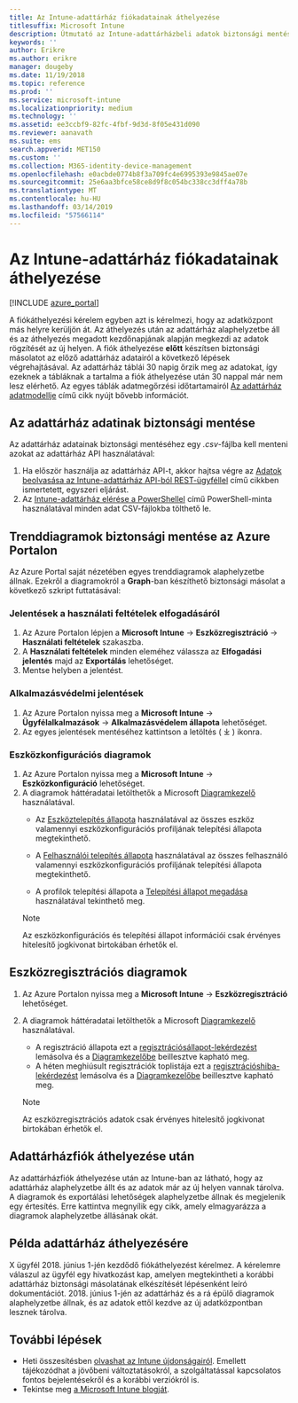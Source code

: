 ```yaml
---
title: Az Intune-adattárház fiókadatainak áthelyezése
titlesuffix: Microsoft Intune
description: Útmutató az Intune-adattárházbeli adatok biztonsági mentéséhez a fiók áthelyezése esetén.
keywords: ''
author: Erikre
ms.author: erikre
manager: dougeby
ms.date: 11/19/2018
ms.topic: reference
ms.prod: ''
ms.service: microsoft-intune
ms.localizationpriority: medium
ms.technology: ''
ms.assetid: ee3ccbf9-82fc-4fbf-9d3d-8f05e431d090
ms.reviewer: aanavath
ms.suite: ems
search.appverid: MET150
ms.custom: ''
ms.collection: M365-identity-device-management
ms.openlocfilehash: e0acbde0774b8f3a709fc4e6995393e9845ae07e
ms.sourcegitcommit: 25e6aa3bfce58ce8d9f8c054bc338cc3dff4a78b
ms.translationtype: MT
ms.contentlocale: hu-HU
ms.lasthandoff: 03/14/2019
ms.locfileid: "57566114"
---
```

# <a name="move-your-intune-data-warehouse-account-data"></a>Az Intune-adattárház fiókadatainak áthelyezése 

[!INCLUDE [azure_portal](./includes/azure_portal.md)]

A fiókáthelyezési kérelem egyben azt is kérelmezi, hogy az adatközpont más helyre kerüljön át. Az áthelyezés után az adattárház alaphelyzetbe áll és az áthelyezés megadott kezdőnapjának alapján megkezdi az adatok rögzítését az új helyen. A fiók áthelyezése **előtt** készítsen biztonsági másolatot az előző adattárház adatairól a következő lépések végrehajtásával. Az adattárház táblái 30 napig őrzik meg az adatokat, így ezeknek a tábláknak a tartalma a fiók áthelyezése után 30 nappal már nem lesz elérhető. Az egyes táblák adatmegőrzési időtartamairól [Az adattárház adatmodellje](reports-ref-data-model.md) című cikk nyújt bővebb információt. 

## <a name="back-up-your-data-warehouse-data"></a>Az adattárház adatinak biztonsági mentése 

Az adattárház adatainak biztonsági mentéséhez egy *.csv*-fájlba kell menteni azokat az adattárház API használatával:  

1. Ha először használja az adattárház API-t, akkor hajtsa végre az [Adatok beolvasása az Intune-adattárház API-ból REST-ügyféllel](reports-proc-data-rest.md) című cikkben ismertetett, egyszeri eljárást.
2. Az [Intune-adattárház elérése a PowerShellel](https://github.com/Microsoft/Intune-Data-Warehouse/tree/master/Samples/PowerShell) című PowerShell-minta használatával minden adat CSV-fájlokba tölthető le. 

## <a name="back-up-your-trend-charts-from-the-azure-portal"></a>Trenddiagramok biztonsági mentése az Azure Portalon

Az Azure Portal saját nézetében egyes trenddiagramok alaphelyzetbe állnak. Ezekről a diagramokról a **Graph**-ban készíthető biztonsági másolat a következő szkript futtatásával:   

### <a name="terms--conditions-acceptance-reports"></a>Jelentések a használati feltételek elfogadásáról
1. Az Azure Portalon lépjen a **Microsoft Intune** -> **Eszközregisztráció** -> **Használati feltételek** szakaszba.
2. A **Használati feltételek** minden eleméhez válassza az **Elfogadási jelentés** majd az **Exportálás** lehetőséget.
3. Mentse helyben a jelentést.
 
### <a name="app-protection-reports"></a>Alkalmazásvédelmi jelentések  
1. Az Azure Portalon nyissa meg a **Microsoft Intune** -> **Ügyfélalkalmazások** -> **Alkalmazásvédelem állapota** lehetőséget.
2. Az egyes jelentések mentéséhez kattintson a letöltés ( ⤓ ) ikonra.

### <a name="device-configuration-charts"></a>Eszközkonfigurációs diagramok 
1. Az Azure Portalon nyissa meg a **Microsoft Intune** -> **Eszközkonfiguráció** lehetőséget.
2. A diagramok háttéradatai letölthetők a Microsoft [Diagramkezelő](https://developer.microsoft.com/graph/graph-explorer) használatával. 
    - Az [Eszköztelepítés állapota](https://graph.microsoft.com/beta/reports/deviceConfigurationDeviceActivity/content) használatával az összes eszköz valamennyi eszközkonfigurációs profiljának telepítési állapota megtekinthető.

    - A [Felhasználói telepítés állapota](https://graph.microsoft.com/beta/reports/deviceConfigurationUserActivity/content) használatával az összes felhasználó valamennyi eszközkonfigurációs profiljának telepítési állapota megtekinthető.

    - A profilok telepítési állapota a [Telepítési állapot megadása](https://graph.microsoft.com/beta/deviceManagement/deviceConfigurations?$select=id,displayName,lastModifiedDateTime,deviceStatusOverview&$expand=deviceStatusOverview) használatával tekinthető meg.
  
    > [!NOTE]
    > Az eszközkonfigurációs és telepítési állapot információi csak érvényes hitelesítő jogkivonat birtokában érhetők el.

## <a name="device-enrollment-charts"></a>Eszközregisztrációs diagramok
1. Az Azure Portalon nyissa meg a **Microsoft Intune** -> **Eszközregisztráció** lehetőséget.
2. A diagramok háttéradatai letölthetők a Microsoft [Diagramkezelő](https://developer.microsoft.com/graph/graph-explorer) használatával.
    - A regisztráció állapota ezt a [regisztrációsállapot-lekérdezést](https://graph.microsoft.com/beta/reports/managedDeviceEnrollmentFailureTrends()/content) lemásolva és a [Diagramkezelőbe](https://developer.microsoft.com/graph/graph-explorer) beillesztve kapható meg.
    - A héten meghiúsult regisztrációk toplistája ezt a [regisztrációshiba-lekérdezést](https://graph.microsoft.com/beta/reports/managedDeviceEnrollmentTopFailures(period=null)/content) lemásolva és a [Diagramkezelőbe](https://developer.microsoft.com/graph/graph-explorer) beillesztve kapható meg.

    > [!NOTE]
    > Az eszközregisztrációs adatok csak érvényes hitelesítő jogkivonat birtokában érhetők el. 

## <a name="after-a-data-warehouse-account-move"></a>Adattárházfiók áthelyezése után

Az adattárházfiók áthelyezése után az Intune-ban az látható, hogy az adattárház alaphelyzetbe állt és az adatok már az új helyen vannak tárolva. A diagramok és exportálási lehetőségek alaphelyzetbe állnak és megjelenik egy értesítés. Erre kattintva megnyílik egy cikk, amely elmagyarázza a diagramok alaphelyzetbe állásának okát.  

## <a name="data-warehouse-move-example"></a>Példa adattárház áthelyezésére 

X ügyfél 2018. június 1-jén kezdődő fiókáthelyezést kérelmez. A kérelemre válaszul az ügyfél egy hivatkozást kap, amelyen megtekintheti a korábbi adattárház biztonsági másolatának elkészítését lépésenként leíró dokumentációt. 2018. június 1-jén az adattárház és a rá épülő diagramok alaphelyzetbe állnak, és az adatok ettől kezdve az új adatközpontban lesznek tárolva. 

## <a name="next-steps"></a>További lépések

 - Heti összesítésben [olvashat az Intune újdonságairól](whats-new.md). Emellett tájékozódhat a jövőbeni változtatásokról, a szolgáltatással kapcsolatos fontos bejelentésekről és a korábbi verziókról is.
 - Tekintse meg [a Microsoft Intune blogját](https://go.microsoft.com/fwlink/?LinkID=273882).
